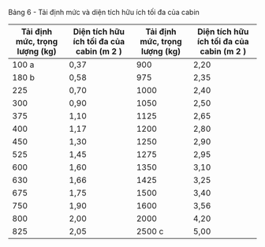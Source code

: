 Bảng 6 - Tải định mức và diện tích hữu ích tối đa của cabin

| Tải định mức, trọng lượng (kg)   | Diện tích hữu ích tối đa của cabin (m 2 )   | Tải định mức, trọng lượng (kg)   | Diện tích hữu ích tối đa của cabin (m 2 )   |
|----------------------------------|---------------------------------------------|----------------------------------|---------------------------------------------|
| 100 a                            | 0,37                                        | 900                              | 2,20                                        |
| 180 b                            | 0,58                                        | 975                              | 2,35                                        |
| 225                              | 0,70                                        | 1000                             | 2,40                                        |
| 300                              | 0,90                                        | 1050                             | 2,50                                        |
| 375                              | 1,10                                        | 1125                             | 2,65                                        |
| 400                              | 1,17                                        | 1200                             | 2,80                                        |
| 450                              | 1,30                                        | 1250                             | 2,90                                        |
| 525                              | 1,45                                        | 1275                             | 2,95                                        |
| 600                              | 1,60                                        | 1350                             | 3,10                                        |
| 630                              | 1,66                                        | 1425                             | 3,25                                        |
| 675                              | 1,75                                        | 1500                             | 3,40                                        |
| 750                              | 1,90                                        | 1600                             | 3,56                                        |
| 800                              | 2,00                                        | 2000                             | 4,20                                        |
| 825                              | 2,05                                        | 2500 c                           | 5,00                                        |